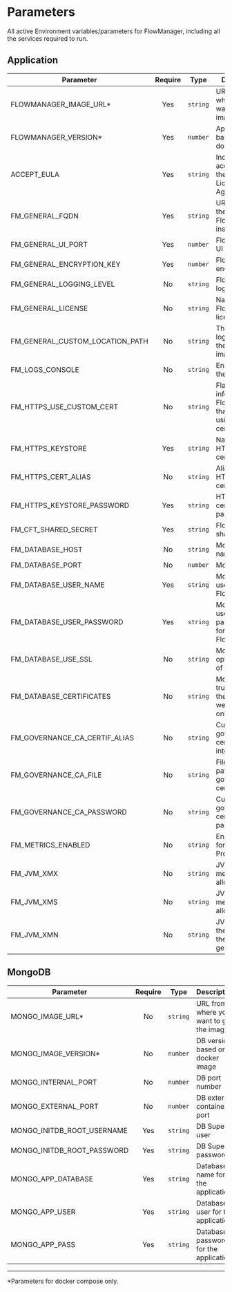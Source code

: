 # Parameters

All active Environment variables/parameters for FlowManager, including all the services required to run.

## Application

|**Parameter**|**Require**|**Type**|**Description**|**Default**|
|-------------|:---------:|:------:|---------------|-----------|
|FLOWMANAGER_IMAGE_URL*|Yes|`string`|URL from where you want to get the image|`axway/flowmanager`|
|FLOWMANAGER_VERSION*|Yes|`number`|App version based on docker image||
|ACCEPT_EULA|Yes|`string`|Indicates your acceptance of the End User License Agreement|`yes`|
|FM_GENERAL_FQDN|Yes|`string`|URL address of the FlowManager instance||
|FM_GENERAL_UI_PORT|Yes|`number`|FlowManager UI port|`8081`|
|FM_GENERAL_ENCRYPTION_KEY|Yes|`number`|FlowManager's encryption key||
|FM_GENERAL_LOGGING_LEVEL|No|`string`|FlowManager's logging levels|`INFO`|
|FM_GENERAL_LICENSE|No|`string`|Name of the FlowManager license file|`license.xml`|
|FM_GENERAL_CUSTOM_LOCATION_PATH|No|`string`|The location of logs inside of the docker image||
|FM_LOGS_CONSOLE|No|`string`|Enable logs in the console|`yes`|
|FM_HTTPS_USE_CUSTOM_CERT|No|`string`|Flag which informs FlowManager that you are using custom certificates|`true`|
|FM_HTTPS_KEYSTORE|Yes|`string`|Name of the HTTPS certificate||
|FM_HTTPS_CERT_ALIAS|No|`string`|Alias of the HTTPS certificate|`ui`|
|FM_HTTPS_KEYSTORE_PASSWORD|Yes|`string`|HTTPS certificate password||
|FM_CFT_SHARED_SECRET|Yes|`string`|FlowManager's shared secret||
|FM_DATABASE_HOST|No|`string`|MongoDB host name|`mongodb`|
|FM_DATABASE_PORT|No|`number`|MongoDB port|`27017`|
|FM_DATABASE_USER_NAME|Yes|`string`|MongoDB user used for FlowManager||
|FM_DATABASE_USER_PASSWORD|Yes|`string`|MongoDB user's password used for FlowManager||
|FM_DATABASE_USE_SSL|No|`string`| MongoDB option for use of SSL|`false`|
|FM_DATABASE_CERTIFICATES|No|`string`|MongoDB truststore (At the moment we support only jks)||
|FM_GOVERNANCE_CA_CERTIF_ALIAS|No|`string`|Custom governance certificate internal alias||
|FM_GOVERNANCE_CA_FILE|No|`string`|File name and path to custom governance certificate||
|FM_GOVERNANCE_CA_PASSWORD|No|`string`| Custom governance certificate password||
|FM_METRICS_ENABLED|No|`string`|Enable metrics for Prometheus|`false`|
|FM_JVM_XMX|No|`string`|JVM maximum memory allocation pool|`2G`|
|FM_JVM_XMS|No|`string`|JVM maximum memory allocation pool|`512M`|
|FM_JVM_XMN|No|`string`|JVM size of the heap for the young generation|`768M`|

## MongoDB

|**Parameter**|**Require**|**Type**|**Description**|**Default**|
|-------------|:---------:|:------:|---------------|-----------|
|MONGO_IMAGE_URL*|No|`string`|URL from where you want to get the image|`mongo`|
|MONGO_IMAGE_VERSION*|No|`number`|DB version based on docker image|`3.6`|
|MONGO_INTERNAL_PORT|No|`number`|DB port number|`27017`|
|MONGO_EXTERNAL_PORT|No|`number`|DB external container port|`27017`|
|MONGO_INITDB_ROOT_USERNAME|Yes|`string`|DB Super user||
|MONGO_INITDB_ROOT_PASSWORD|Yes|`string`|DB Super password||
|MONGO_APP_DATABASE|Yes|`string`|Database name for the application||
|MONGO_APP_USER|Yes|`string`|Database user for the application||
|MONGO_APP_PASS|Yes|`string`|Database password for the application||

***
*Parameters for docker compose only.
